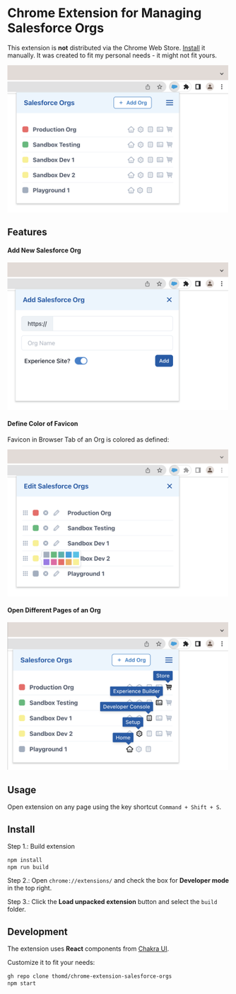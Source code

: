 # Chrome Extension for Managing Salesforce Orgs

This extension is **not** distributed via the Chrome Web Store. [Install](#user-content-install) it manually. It was created to fit my personal needs - it might
not fit yours.

<img src="images/extension1.png" width="500">

## Features

#### Add New Salesforce Org

<img src="images/extension2.png" width="500">

#### Define Color of Favicon

Favicon in Browser Tab of an Org is colored as defined:

<img src="images/extension3.png" width="500">

#### Open Different Pages of an Org

<img src="images/extension4.png" width="500">

## Usage

Open extension on any page using the key shortcut `Command + Shift + S`.

## Install

Step 1.: Build extension

    npm install
    npm run build

Step 2.: Open `chrome://extensions/` and check the box for **Developer mode** in the top right.

Step 3.: Click the **Load unpacked extension** button and select the `build` folder.


## Development

The extension uses **React** components from [Chakra UI](https://chakra-ui.com/).

Customize it to fit your needs:

    gh repo clone thomd/chrome-extension-salesforce-orgs
    npm start

